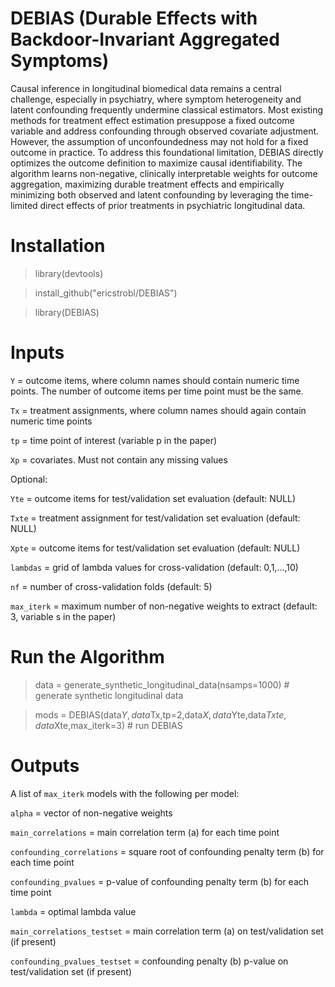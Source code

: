 # DEBIAS (Durable Effects with Backdoor-Invariant Aggregated Symptoms)

Causal inference in longitudinal biomedical data remains a central challenge, especially in psychiatry, where symptom heterogeneity and latent confounding frequently undermine classical estimators. Most existing methods for treatment effect estimation presuppose a fixed outcome variable and address confounding through observed covariate adjustment. However, the assumption of unconfoundedness may not hold for a fixed outcome in practice. To address this foundational limitation, DEBIAS directly optimizes the outcome definition to maximize causal identifiability. The algorithm learns non-negative, clinically interpretable weights for outcome aggregation, maximizing durable treatment effects and empirically minimizing both observed and latent confounding by leveraging the time-limited direct effects of prior treatments in psychiatric longitudinal data.

# Installation

> library(devtools)

> install_github("ericstrobl/DEBIAS")

> library(DEBIAS)

# Inputs

`Y` = outcome items, where column names should contain numeric time points. The number of outcome items per time point must be the same.

`Tx` = treatment assignments, where column names should again contain numeric time points

`tp` = time point of interest (variable p in the paper)
 
`Xp` = covariates. Must not contain any missing values

Optional:

`Yte` = outcome items for test/validation set evaluation (default: NULL)
  
`Txte` = treatment assignment for test/validation set evaluation (default: NULL)
  
`Xpte` = outcome items for test/validation set evaluation (default: NULL)
  
`lambdas` = grid of lambda values for cross-validation (default: 0,1,...,10)
  
`nf` = number of cross-validation folds (default: 5)
  
`max_iterk` = maximum number of non-negative weights to extract (default: 3, variable s in the paper)

# Run the Algorithm

> data = generate_synthetic_longitudinal_data(nsamps=1000) # generate synthetic longitudinal data

> mods = DEBIAS(data$Y,data$Tx,tp=2,data$X, data$Yte,data$Txte,data$Xte,max_iterk=3) # run DEBIAS

# Outputs

A list of `max_iterk` models with the following per model:

`alpha` = vector of non-negative weights

`main_correlations` = main correlation term (a) for each time point

`confounding_correlations` = square root of confounding penalty term (b) for each time point

`confounding_pvalues` = p-value of confounding penalty term (b) for each time point

`lambda` = optimal lambda value

`main_correlations_testset` = main correlation term (a) on test/validation set (if present)

`confounding_pvalues_testset` = confounding penalty (b) p-value on test/validation set (if present)



